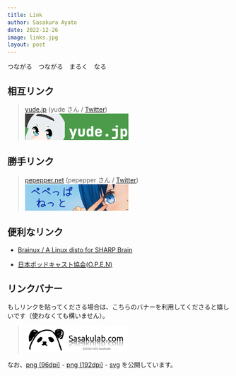 ```yaml
---
title: Link
author: Sasakura Ayato
date: 2022-12-26
image: links.jpg
layout: post
---
```


つながる　つながる　まるく　なる

## 相互リンク

> [yude.jp](https://www.yude.jp) (yude さん / [Twitter](https://twitter.com/yude_jp))<br>
> [<img src="/assets/img/relative/yudejp.png">](https://www.yude.jp)

## 勝手リンク

> [pepepper.net](https://www.pepepper.net) (pepepper さん / [Twitter](https://twitter.com/pepepper_cpp))<br>
> [<img src="/assets/img/relative/pepeppernet.png">](https://pepepper.net)

## 便利なリンク

- [Brainux / A Linux disto for SHARP Brain](https://brainux.org/)

- [日本ポッドキャスト協会(O.P.E.N)](https://podcasting.jp/)

## リンクバナー

もしリンクを貼ってくださる場合は、こちらのバナーを利用してくださると嬉しいです（使わなくても構いません）。

> [<img src="/assets/img/banner/234x60.png">](https://sasakulab.com)

なお、[png (96dpi)](/assets/img/banner/234x60.png) - [png (192dpi)](/assets/img/banner/468x120.png) - [svg](/assets/img/banner/234x60.svg) を公開しています。
